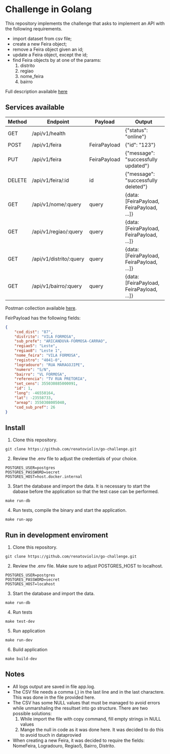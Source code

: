 # Challenge in Golang

This repository implements the challenge that asks to implement an API with the following requirements.
* import dataset from csv file;
* create a new Feira object;
* remove a Feira object given an id;
* update a Feira object, except the id;
* find Feira objects by at one of the params:
    1. distrito
    2. regiao
    3. nome_feira
    4. bairro

Full description available [here](assets/challenge.pdf)

## Services available

|Method|Endpoint|Payload|Output
|---|---|---|---|
|GET|/api/v1/health||{"status": "online"}|
|POST|/api/v1/feira|FeiraPayload|{"id": "123"}|
|PUT|/api/v1/feira|FeiraPayload|{"message": "successfully updated"}|
|DELETE|/api/v1/feira/:id|id|{"message": "successfully deleted"}|
|GET|/api/v1/nome/:query|query|{data: [FeiraPayload, FeiraPayload, ...]}|
|GET|/api/v1/regiao/:query|query|{data: [FeiraPayload, FeiraPayload, ...]}|
|GET|/api/v1/distrito/:query|query|{data: [FeiraPayload, FeiraPayload, ...]}|
|GET|/api/v1/bairro/:query|query|{data: [FeiraPayload, FeiraPayload, ...]}|

Postman collection available [here](assets/GoChallenge.postman_collection.json).

FeirPayload has the following fields:
```json
{
    "cod_dist": "87",
    "distrito": "VILA FORMOSA",
    "sub_prefe": "ARICANDUVA-FORMOSA-CARRAO",
    "regiao5": "Leste",
    "regiao8": "Leste 1",
    "nome_feira": "VILA FORMOSA",
    "registro": "4041-0",
    "logradouro": "RUA MARAGOJIPE",
    "numero": "S/N",
    "bairro": "VL FORMOSA",
    "referencia": "TV RUA PRETORIA",
    "set_cens": 355030885000091,
    "id": 1,
    "long": -46550164,
    "lat": -23558733,
    "areap": 3550308005040,
    "cod_sub_pref": 26
}
```

## Install
1. Clone this repository.
```
git clone https://github.com/renatoviolin/go-challenge.git
```
2. Review the .env file to adjust the credentials of your choice.
```
POSTGRES_USER=postgres
POSTGRES_PASSWORD=secret
POSTGRES_HOST=host.docker.internal
```
3. Start the database and import the data. It is necessary to start the dabase before the application so that the test case can be performed.
```
make run-db
```
4. Run tests, compile the binary and start the application.
```
make run-app
```

## Run in development enviroment
1. Clone this repository.
```
git clone https://github.com/renatoviolin/go-challenge.git
```
2. Review the .env file. Make sure to adjust POSTGRES_HOST to localhost.
```
POSTGRES_USER=postgres
POSTGRES_PASSWORD=secret
POSTGRES_HOST=locahost
```
3. Start the database and import the data.
```
make run-db
```
4. Run tests
```
make test-dev
```
5. Run application
```
make run-dev
```
6. Build application
```
make build-dev
```

## Notes
* All logs output are saved in file app.log.
* The CSV file needs a comma (,) in the last line and in the last charactere. This was done in the file provided here.
* The CSV has some NULL values that must be managed to avoid errors while unmarshaling the resultset into go structure. There are two possible solutions:
    1. While import the file with copy command, fill empty strings in NULL values
    2. Mange the null in code as it was done here. It was decided to do this to avoid touch in dataprovied 
* When creating a new Feira, it was decided to require the fields: NomeFeira, Logradouro, Regiao5, Bairro, Distrito.